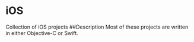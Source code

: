 # iOS
Collection of iOS projects
##Description
Most of these projects are written in either Objective-C or Swift.
